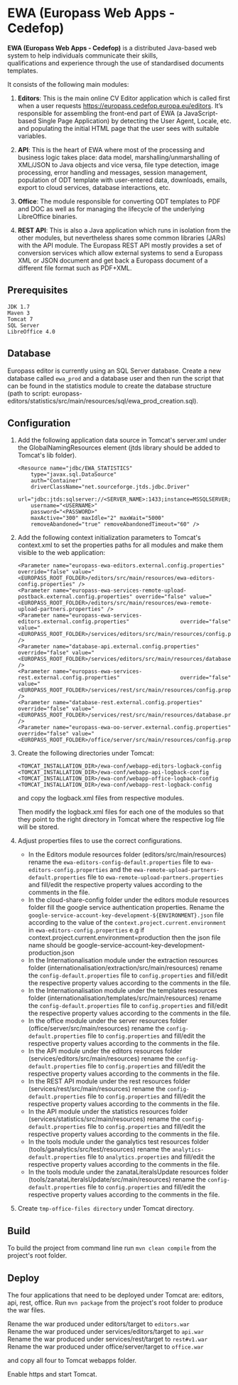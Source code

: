 # EWA (Europass Web Apps - Cedefop)

**EWA (Europass Web Apps - Cedefop)** is a distributed Java-based web system to help individuals communicate their skills,  
qualifications and experience through the use of standardised documents templates. 

It consists of the following main modules:

1. **Editors**: This is the main online CV Editor application which is called first when a user requests
https://europass.cedefop.europa.eu/editors. It’s responsible for assembling the front-end
part of EWA (a JavaScript-based Single Page Application) by detecting the User Agent,
Locale, etc. and populating the initial HTML page that the user sees with suitable variables.

2. **API**: This is the heart of EWA where most of the processing and business logic takes place:
data model, marshalling/unmarshalling of XML/JSON to Java objects and vice versa, file type
detection, image processing, error handling and messages, session management, population
of ODT template with user-entered data, downloads, emails, export to cloud services,
database interactions, etc.

3. **Office**: The module responsible for converting ODT templates to PDF and DOC as well as for
managing the lifecycle of the underlying LibreOffice binaries.

4. **REST API**: This is also a Java application which runs in isolation from the other modules, but nevertheless shares some common
libraries (JARs) with the API module. The Europass REST API mostly provides a set of conversion services which allow external systems 
to send a Europass XML or JSON document and get back a Europass document of a different file format such as PDF+XML.

## Prerequisites
```
JDK 1.7
Maven 3
Tomcat 7
SQL Server
LibreOffice 4.0
```
## Database

Europass editor is currently using an SQL Server database.
Create a new database called `ewa_prod` and a database user and then run the script that can be found in the statistics module to create the database structure  
(path to script: europass-editors/statistics/src/main/resources/sql/ewa_prod_creation.sql).

## Configuration

1. Add the following application data source in Tomcat's server.xml under the GlobalNamingResources element (jtds library should be added to Tomcat's lib folder).
    ```
    <Resource name="jdbc/EWA_STATISTICS"  
        type="javax.sql.DataSource"  
        auth="Container"  
        driverClassName="net.sourceforge.jtds.jdbc.Driver"  
        url="jdbc:jtds:sqlserver://<SERVER_NAME>:1433;instance=MSSQLSERVER;DatabaseName=ewa_prod"  
        username="<USERNAME>"  
        password="<PASSWORD>"  
        maxActive="300" maxIdle="2" maxWait="5000"  
        removeAbandoned="true" removeAbandonedTimeout="60" />  
    ```
2. Add the following context initialization parameters to Tomcat's context.xml to set the properties paths for all modules and make them visible to the web application:
    ```
    <Parameter name="europass-ewa-editors.external.config.properties"                         override="false" value="<EUROPASS_ROOT_FOLDER>/editors/src/main/resources/ewa-editors-config.properties" />  
    <Parameter name="europass-ewa-services-remote-upload-postback.external.config.properties" override="false" value="<EUROPASS_ROOT_FOLDER>/editors/src/main/resources/ewa-remote-upload-partners.properties" />  
    <Parameter name="europass-ewa-services-editors.external.config.properties"                override="false" value="<EUROPASS_ROOT_FOLDER>/services/editors/src/main/resources/config.properties" />  
    <Parameter name="database-api.external.config.properties"                                 override="false" value="<EUROPASS_ROOT_FOLDER>/services/editors/src/main/resources/database.properties" />     
    <Parameter name="europass-ewa-services-rest.external.config.properties"                   override="false" value="<EUROPASS_ROOT_FOLDER>/services/rest/src/main/resources/config.properties" />  
    <Parameter name="database-rest.external.config.properties"                                override="false" value="<EUROPASS_ROOT_FOLDER>/services/rest/src/main/resources/database.properties" />     
    <Parameter name="europass-ewa-oo-server.external.config.properties"                       override="false" value="<EUROPASS_ROOT_FOLDER>/office/server/src/main/resources/config.properties"/>  
    ```
3. Create the following directories under Tomcat:
    ```
    <TOMCAT_INSTALLATION_DIR>/ewa-conf/webapp-editors-logback-config  
    <TOMCAT_INSTALLATION_DIR>/ewa-conf/webapp-api-logback-config  
    <TOMCAT_INSTALLATION_DIR>/ewa-conf/webapp-office-logback-config  
    <TOMCAT_INSTALLATION_DIR>/ewa-conf/webapp-rest-logback-config  
    ```

    and copy the logback.xml files from respective modules.
	
    Then modify the logback.xml files for each one of the modules so that they point to the right directory in Tomcat where the respective log file will be stored.

4. Adjust properties files to use the correct configurations.
   - In the Editors module resources folder (editors/src/main/resources) rename the `ewa-editors-config-default.properties` file to `ewa-editors-config.properties`
     and the `ewa-remote-upload-partners-default.properties` file to `ewa-remote-upload-partners.properties` and fill/edit the respective property values according 
     to the comments in the file.
   - In the cloud-share-config folder under the editors module resources folder fill the google service authentication properties. Rename the `google-service-account-key-development-${ENVIRONMENT}.json` file according to the 
     value of the `context.project.current.environment` in `ewa-editors-config.properties` e.g if context.project.current.environment=production then the json file name should be
     google-service-account-key-development-production.json
   - In the Internationalisation module under the extraction resources folder (internationalisation/extraction/src/main/resources) rename the `config-default.properties` file to `config.properties`
     and fill/edit the respective property values according to the comments in the file.
   - In the Internationalisation module under the templates resources folder (internationalisation/templates/src/main/resources) rename the `config-default.properties` file to `config.properties`
     and fill/edit the respective property values according to the comments in the file.
   - In the office module under the server resources folder (office/server/src/main/resources) rename the `config-default.properties` file to `config.properties`
     and fill/edit the respective property values according to the comments in the file.
   - In the API module under the editors resources folder (services/editors/src/main/resources) rename the `config-default.properties` file to `config.properties`
     and fill/edit the respective property values according to the comments in the file.
   - In the REST API module under the rest resources folder (services/rest/src/main/resources) rename the `config-default.properties` file to `config.properties`
     and fill/edit the respective property values according to the comments in the file.
   - In the API module under the statistics resources folder (services/statistics/src/main/resources) rename the `config-default.properties` file to `config.properties`
     and fill/edit the respective property values according to the comments in the file.
   - In the tools module under the ganalytics test resources folder (tools/ganalytics/src/test/resources) rename the `analytics-default.properties` file to `analytics.properties`
     and fill/edit the respective property values according to the comments in the file. 
   - In the tools module under the zanataLiteralsUpdate resources folder (tools/zanataLiteralsUpdate/src/main/resources) rename the `config-default.properties` file to `config.properties`
     and fill/edit the respective property values according to the comments in the file.

5. Create `tmp-office-files directory` under Tomcat directory.

## Build

To build the project from command line run `mvn clean compile` from the project's root folder.

## Deploy
The four applications that need to be deployed under Tomcat are: editors, api, rest, office.
Run `mvn package` from the project's root folder to produce the war files.

Rename the war produced under editors/target to `editors.war`  
Rename the war produced under services/editors/target to `api.war`  
Rename the war produced under services/rest/target to `rest#v1.war`  
Rename the war produced under office/server/target to `office.war`    

and copy all four to Tomcat webapps folder.

Enable https and start Tomcat.
